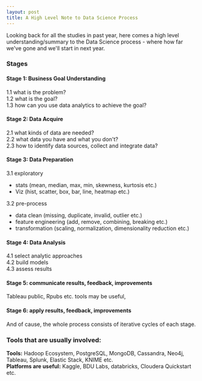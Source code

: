 ```yaml
---
layout: post
title: A High Level Note to Data Science Process
---
```


Looking back for all the studies in past year, here comes a high level understanding/summary to the Data Science process -  where how far we've gone and we'll start in next year.  

### Stages 

#### Stage 1: Business Goal Understanding
1.1 what is the problem?  
1.2 what is the goal?  
1.3 how can you use data analytics to achieve the goal?  

#### Stage 2: Data Acquire
2.1 what kinds of data are needed?  
2.2 what data you have and what you don't?  
2.3 how to identify data sources, collect and integrate data?  

#### Stage 3: Data Preparation
3.1 exploratory
- stats (mean, median, max, min, skewness, kurtosis etc.)   
- Viz  (hist, scatter, box, bar, line, heatmap etc.)   

3.2 pre-process
- data clean (missing, duplicate, invalid, outlier etc.)   
- feature engineering (add, remove, combining, breaking etc.)   
- transformation (scaling, normalization, dimensionality  reduction etc.)  

#### Stage 4: Data Analysis
4.1 select analytic approaches  
4.2 build models  
4.3 assess results  

#### Stage 5: communicate results, feedback, improvements  
Tableau public, Rpubs etc. tools may be useful,

#### Stage 6: apply results, feedback, improvements   

And of cause, the whole process consists of iterative cycles of each stage.

### Tools that are usually involved:
**Tools:** Hadoop Ecosystem, PostgreSQL, MongoDB, Cassandra, Neo4j, Tableau, Splunk, Elastic Stack, KNIME etc.   
**Platforms are useful:** Kaggle, BDU Labs, databricks, Cloudera Quickstart etc.  



